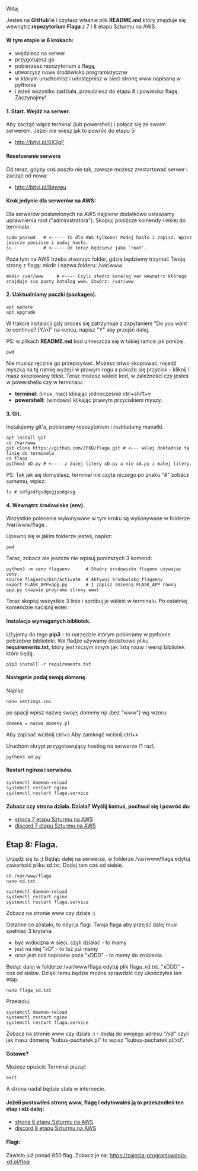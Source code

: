 Witaj

Jesteś na **GitHub**'ie i czytasz właśnie plik **README.md** który znajduje się wewnątrz **repozytorium Flaga** z 7 i 8 etapu Szturmu na AWS.

#### W tym etapie w 6 krokach:
- wejdziesz na serwer
- przygotujesz go
- pobierzesz repozytorium z flagą,
- utworzysz nowe środowisko programistyczne
- w którym uruchomisz i udostępnisz w sieci stronę www napisaną w pythonie
- i jeżeli wszystko zadziała, przejdziesz do etapu 8 i powiesisz flagę. Zaczynajmy!

#### 1. Start. Wejdź na serwer.
Aby zacżąć włącz terminal (lub powershell) i połącz się ze swoim serwerem. Jeżeli nie wiesz jak to powróć do etapu 5:
- http://bityl.pl/6X3gF

#### Resetowanie serwera
Od teraz, gdyby coś poszło nie tak, zawsze możesz zrestartować serwer i zacząć od nowa:
- http://bityl.pl/Bmvwu

#### Krok jedynie dla serwerów na AWS:
Dla serwerów postawionych na AWS najpierw dodatkowo ustawiamy uprawnienia root ("administratora"). Skopiuj poniższe komendy i wklej do terminala.
```
sudo passwd   # <----- To dla AWS tylkooo! Podaj hasło i zapisz. Wpisz jeszcze poniższe i podaj hasło.
su -          # <----- Od teraz będziesz jako 'root'.
```
Poza tym na AWS trzeba stworzyć folder, gdzie będziemy trzymać Twoją stronę z flagą: mkdir i nazwa folderu: /var/www
```
mkdir /var/www     # <---- Czyli stwórz katalog var wewnątrz którego znajduje się pusty katalog www. Stwórz: /var/www
```

#### 2. Uaktualniamy paczki (packages).
```
apt update
apt upgrade
```
W trakcie instalacji gdy proces się zatrzymuje z zapytaniem "Do you want to continue? [Y/n]" na końcu, napisz "Y" aby przejść dalej.

PS: w plikach **README.md** kod umieszcza się w takiej ramce jak poniżej.
```
pwd
```
Nie musisz ręcznie go przepisywać. Możesz łatwo skopiować, najedź myszką na tę ramkę wyżej i w prawym rogu a pokaże się przycisk - kliknij i masz skopiowany tekst. Teraz możesz wkleić kod, w zależności czy jesteś w powershellu czy w terminalu:
- **terminal:** (linux, mac) klikając jednocześnie ctrl+shift+v
- **powershell:** (windows) klikając prawym przyciskiem myszy.

#### 3. Git.
Instalujemy git'a, pobieramy repozytorium i rozkładamy manatki.
```
apt install git
cd /var/www
git clone https://github.com/ZPXD/flaga.git # <--- wklej dokładnie tą linię do terminala
cd flaga
python3 xD.py # <---- z dużej litery xD.py a nie xd.py z małej litery.
```
PS: Tak jak się domyślasz, terminal nie czyta niczego po znaku "#" zobacz samemu, wpisz:
```
ls # sdfgsdfgsdgsgjpodgksg
```

#### 4. Wewnątrz środowiska (env).
Wszystkie polecenia wykonywane w tym kroku są wykonywane w folderze /var/www/flaga .

Upewnij się w jakim folderze jesteś, napisz:
```
pwd
```
Teraz, zobacz ale jeszcze nie wpisuj poniższych 3 komend:

```
python3 -m venv flagaenv      # Stwórz środowisko flagenv używając venv.
source flagaenv/bin/activate  # Aktywuj środowisko flagaenv
export FLASK_APP=app.py       # I zapisz zmienną FLASK_APP równą app.py (nazwie programu strony www) 
```
Teraz skopiuj wszystkie 3 linie i spróbuj je wkleić w terminalu. Po ostatniej komendzie naciśnij enter.

#### Instalacja wymaganych bibliotek.
Użyjemy do tego **pip3** - to narzędzie którym pobieramy w pythonie potrzebne biblioteki. We fladze używamy dodatkowo pliku **requirements.txt**, który jest niczym innym jak listą nazw i wersji bibliotek które będą.
```
pip3 install -r requirements.txt
```

#### Następnie podaj swoją domenę.
Napisz:
```
nano settings.ini
```
po spacji wpisz nazwę swojej domeny np (bez "www") wg wzoru:
```
domena = nazwa_domeny.pl
```
Aby zapisać wciśnij ctrl+s Aby zamknąć wciśnij ctrl+x

Uruchom skrypt przygotowujący hosting na serwerze (1 raz).
```
python3 xd.py
```
#### Restart nginxa i serwisów.
```
systemctl daemon-reload
systemctl restart nginx
systemctl restart flaga.service
```

#### Zobacz czy strona działa. Działa? Wyślij komuś, pochwal się i powróć do:
- [strona 7 etapu Szturmu na AWS](https://zajecia-programowania-xd.pl/szturm_na_aws/7)
- [discord 7 etapu Szturmu na AWS](https://discord.gg/NjKvJeYZtB)



## Etap 8: Flaga.

Urządź się tu :) Będąc dalej na serwerze, w folderze /var/www/flaga edytuj zawartość pliku xd.txt. Dodaj tam coś od siebie.
```
cd /var/www/flaga
nano xd.txt

systemctl daemon-reload
systemctl restart nginx
systemctl restart flaga.service
```
Zobacz na stronie www czy działa :)

Ostatnie co zostało, to edycja flagi. Twoja flaga aby przejść dalej musi spełniać 3 kryteria
- być widoczna w sieci, czyli działać - to mamy
- jest na niej "xD" - to też już mamy
- oraz jest coś napisane poza "xDDD" - to mamy do zrobienia.

Bedąc dalej w folderze /var/www/flaga edytuj plik flaga_xd.txt. "xDDD" + coś od siebie. Dzięki temu będzie można sprawdzić czy ukończyłeś ten etap.
```
nano flaga_xd.txt
```

Przeładuj:
```
systemctl daemon-reload
systemctl restart nginx
systemctl restart flaga.service
```

Zobacz na stronie www czy działa :) - dodaj do swojego adresu "/xd" czyli jak masz domenę "kubus-puchatek.pl" to wpisz "kubus-puchatek.pl/xd".


#### Gotowe?
Możesz opuścić Terminal pisząć

```
exit
```

A strona nadal będzie stała w internecie.

#### Jeżeli postawiłeś stronę www, flagę i edytowałeś ją to przeszedłeś ten etap i idź dalej:
- [strona 8 etapu Szturmu na AWS](https://zajecia-programowania-xd.pl/szturm_na_aws/8)
- [discord 8 etapu Szturmu na AWS](https://discord.gg/S5bN7TCAYq)

#### Flagi: 

Zawisło już ponad 650 flag. Zobacz je na:
https://zajecia-programowania-xd.pl/flagi
